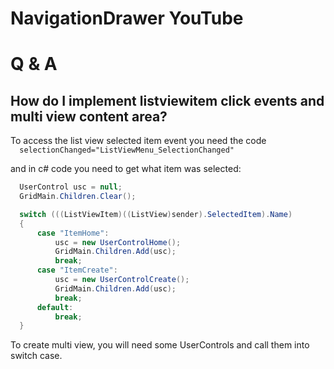 # NavigationDrawer YouTube


# Q & A
<h2>How do I implement listviewitem click events and multi view content area?</h2>
To access the list view selected item event you need the code

<code>
  selectionChanged="ListViewMenu_SelectionChanged"
</code>

and in c# code you need to get what item was selected:
```C#
  UserControl usc = null;
  GridMain.Children.Clear();

  switch (((ListViewItem)((ListView)sender).SelectedItem).Name)
  {
      case "ItemHome":
          usc = new UserControlHome();
          GridMain.Children.Add(usc);
          break;
      case "ItemCreate":
          usc = new UserControlCreate();
          GridMain.Children.Add(usc);
          break;
      default:
          break;
  }
```

To create multi view, you will need some UserControls and call them into switch case.
